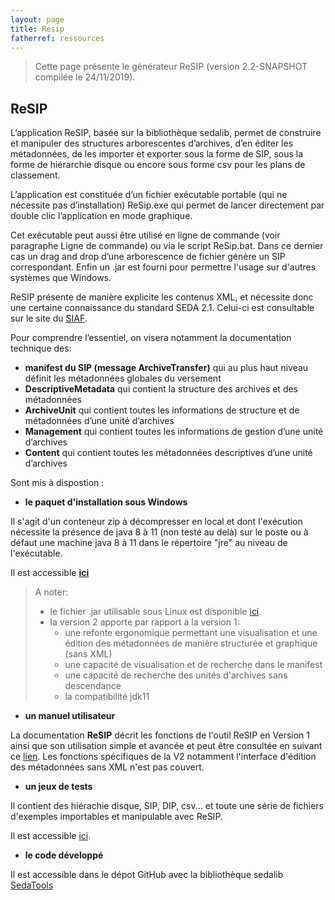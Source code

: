```yaml
---
layout: page
title: Resip
fatherref: ressources
---
```


> Cette page présente le générateur ReSIP (version 2.2-SNAPSHOT compilée le 24/11/2019).

## ReSIP

L’application ReSIP, basée sur la bibliothèque sedalib, permet de construire et manipuler des structures arborescentes d’archives, d’en éditer les métadonnées, de les importer  et exporter sous la forme de SIP, sous la forme de hiérarchie disque ou encore sous forme csv pour les plans de classement.

L’application est constituée d’un fichier exécutable portable (qui ne nécessite pas d’installation) ReSip.exe qui permet de lancer directement par double clic l’application en mode graphique. 

Cet exécutable peut aussi être utilisé en ligne de commande (voir paragraphe Ligne de commande) ou via le script ReSip.bat. Dans ce dernier cas un drag and drop d’une arborescence de fichier génère un SIP correspondant. Enfin un .jar est fourni pour permettre l'usage sur d'autres systèmes que Windows.

ReSIP présente de manière explicite les contenus XML, et nécessite donc une certaine connaissance du standard SEDA 2.1. Celui-ci est consultable sur le site du [SIAF](https://francearchives.fr/seda/).

Pour comprendre l’essentiel, on visera notamment la documentation technique des:
*	**manifest du SIP (message ArchiveTransfer)**  qui au plus haut niveau définit  les métadonnées globales du versement 
*	**DescriptiveMetadata** qui contient la structure des archives et des métadonnées
*	**ArchiveUnit** qui contient toutes les informations de structure et de métadonnées d’une  unité d’archives
*	**Management** qui contient toutes les informations de gestion d’une unité d’archives
*	**Content** qui contient toutes les métadonnées descriptives d’une unité d’archives

Sont mis à dispostion :


* **le paquet d'installation sous Windows**

Il s'agit d'un conteneur zip à décompresser en local et dont l'exécution 
nécessite la présence de java 8 à 11 (non testé au delà) sur le poste ou à défaut une machine java 8 à 11 dans le répertoire "jre" au niveau de l'exécutable. 

Il est accessible **[ici](http://download.programmevitam.fr/resip/2.3.0/sedatools-package-2.3.0.tar.gz)**

>A noter:
>
>  * le fichier .jar utilisable sous Linux est disponible [ici](http://download.programmevitam.fr/resip/2.3.0/sedatools-package-2.3.0.tar.gz).
>  * la version 2 apporte par rapport à la version 1:
>    * une refonte ergonomique permettant une visualisation et une édition des métadonnées de manière structurée et graphique (sans XML)
>    * une capacité de visualisation et de recherche dans le manifest
>    * une capacité de recherche des unités d'archives sans descendance
>    * la compatibilité jdk11


* **un manuel utilisateur**

La documentation **ReSIP** décrit les fonctions de l'outil ReSIP en Version 1 ainsi que son utilisation simple et avancée et peut être consultée en suivant ce [lien](http://www.programmevitam.fr/ressources/DocCourante/autres/fonctionnel/VITAM_Manuel_ReSIP.pdf). Les fonctions spécifiques de la V2 notamment l'interface d'édition des métadonnées sans XML n'est pas couvert.


* **un jeux de tests**

Il contient des hiérachie disque, SIP, DIP, csv... et toute une série de fichiers d'exemples importables et manipulable avec ReSIP.

Il est accessible [ici](http://download.programmevitam.fr/resip/1.1/ResipSamples.zip).

* **le code développé**

Il est accessible dans le dépot GitHub avec la bibliothèque sedalib [SedaTools](https://github.com/ProgrammeVitam/sedatools)
